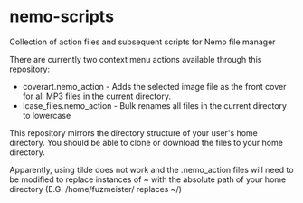 # nemo-scripts
Collection of action files and subsequent scripts for Nemo file manager

There are currently two context menu actions available through this repository:
- coverart.nemo_action - Adds the selected image file as the front cover for all MP3 files in the current directory.
- lcase_files.nemo_action - Bulk renames all files in the current directory to lowercase

This repository mirrors the directory structure of your user's home directory. You should be able to clone or download the files to your home directory.

Apparently, using tilde does not work and the .nemo_action files will need to be modified to replace instances of ~ with the absolute path of your home directory (E.G. /home/fuzmeister/ replaces ~/)
